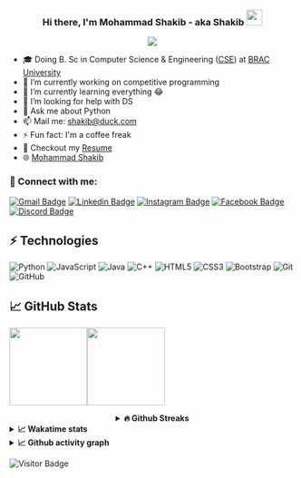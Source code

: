 <h3 align="center">
  Hi there, I'm Mohammad Shakib - aka <b> Shakib </b>
  <img src="https://media.giphy.com/media/hvRJCLFzcasrR4ia7z/giphy.gif" width="28">
</h3> 

<p align="center">
  <img src="https://readme-typing-svg.herokuapp.com?color=0E85F7&center=true&lines=Mohammad+Shakib;Engineering+Student;Always+learning+new+things;Python+Developer;Competitive+Programmer;Self+taught+Graphic+Designer">
</p>

- 🎓 Doing B. Sc in Computer Science & Engineering ([CSE](https://www.bracu.ac.bd/academics/departments/computer-science-and-engineering/bachelor-science-computer-science-and/cse)) at [BRAC University](https://www.bracu.ac.bd/)
- 🔭 I’m currently working on competitive programming
- 🌱 I’m currently learning everything 😂
- 🤔 I’m looking for help with DS
- 💬 Ask me about Python
- 📫 Mail me: shakib@duck.com
- ⚡ Fun fact: I'm a coffee freak 
- 📃 Checkout my [Resume](https://github.com/Mo-Shakib/Mo-Shakib/blob/main/Resume_300821.pdf)
- 🌐 [Mohammad Shakib](http://mo-shakib.me)

### 🔗 Connect with me:

[![Gmail Badge](https://img.shields.io/badge/-shakib@duck.com-c14438?style=flat-square&logo=Gmail&logoColor=white&link=mailto:shakib@duck.com)](mailto:shakib@duck.com)
[![Linkedin Badge](https://img.shields.io/badge/-MohammadShakib-blue?style=flat-square&logo=Linkedin&logoColor=white&link=https://www.linkedin.com/in/mohammadshakib/)](https://www.linkedin.com/in/mohammadshakib/)
[![Instagram Badge](https://img.shields.io/badge/-mo__shakib-ac28a3?style=flat-square&logo=instagram&logoColor=white&link=https://instagram.com/mo__shakib/)](https://instagram.com/mo__shakib)
[![Facebook Badge](https://img.shields.io/badge/-Shakib-blue?style=flat-square&logo=Facebook&logoColor=white&link=https://www.facebook.com/MoShakib.official/)](https://www.facebook.com/MoShakib.official/)
[![Discord Badge](https://img.shields.io/badge/-Shakib-40567A?style=flat-square&logo=Discord&logoColor=white&link=https://discordapp.com/users/Shakib#1251/)](https://discordapp.com/users/Shakib#1251/)

## ⚡ Technologies

![Python](https://img.shields.io/badge/-Python-yellow?style=flat-square&logo=Python)
![JavaScript](https://img.shields.io/badge/-JavaScript-blue?style=flat-square&logo=javascript)
![Java](https://img.shields.io/badge/-java-E34A86?style=flat-square&logo=java)
![C++](https://img.shields.io/badge/-C++-00599C?style=flat-square&logo=c)
![HTML5](https://img.shields.io/badge/-HTML5-E34F26?style=flat-square&logo=html5&logoColor=white)
![CSS3](https://img.shields.io/badge/-CSS3-1572B6?style=flat-square&logo=css3)
![Bootstrap](https://img.shields.io/badge/-Bootstrap-563D7C?style=flat-square&logo=bootstrap)
![Git](https://img.shields.io/badge/-Git-black?style=flat-square&logo=git)
![GitHub](https://img.shields.io/badge/-GitHub-181717?style=flat-square&logo=github)
<!-- /Technologies -->

## &#x1f4c8; GitHub Stats
<!-- Github stats v2 -->
<a href="https://www.github.com/Mo-Shakib"><img height="137px" src="https://github-readme-stats.vercel.app/api?username=Mo-Shakib&hide_title=false&hide_border=false&show_icons=true&include_all_commits=true&count_private=true&line_height=21&theme=dark" /><!-- wi*quL3fcV --><img height="137px" src="https://github-readme-stats.vercel.app/api/top-langs/?username=Mo-Shakib&hide=html&hide_title=false&hide_border=false&layout=compact&langs_count=6&theme=dark" /></a>
<!-- /Github stats v2 -->

<details align="center">	
  <summary><b>🔥 Github Streaks</b></summary>

  <br />
  <img height="180em" src="https://github-readme-streak-stats.herokuapp.com/?user=mo-shakib&hide_border=false&theme=dark" />
</details>

<details>	
  <summary><b>&#x1f4c8; Wakatime stats</b></summary>

  <br />
  <img height="180em" src="https://github-readme-stats.vercel.app/api/wakatime?username=shakib&theme=dark" />
</details>

<details>	
  <summary><b>&#x1f4c8; Github activity graph</b></summary>
<!--   <img height="180em" src="https://activity-graph.herokuapp.com/graph?username=mo-shakib&theme=github" /> -->
  <!-- Github activity graph -->
<a href="https://activity-graph.herokuapp.com/graph?username=mo-shakib&theme=github"> <img alt="Shakib's Activity Graph" src="https://activity-graph.herokuapp.com/graph?username=mo-shakib&bg_color=0e0f11&color=ffffff&line=238636&point=FFFFFF&hide_border=true" /> </a>
</details>
<!-- [![Shakib's wakatime stats](https://github-readme-stats.vercel.app/api/wakatime?username=shakib&theme=dark&layout=compact)](https://github.com/mo-shakib/github-readme-stats) -->

![Visitor Badge](https://visitor-badge.laobi.icu/badge?page_id=mo-shakib.aemmadi)

